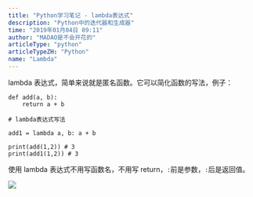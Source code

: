 ```yaml
---
title: "Python学习笔记 - lambda表达式"
description: "Python中的迭代器和生成器"
time: "2019年01月04日 09:11"
author: "MADAO是不会开花的"
articleType: "python"
articleTypeZH: "Python"
name: "Lambda"
---
```


lambda 表达式，简单来说就是匿名函数。它可以简化函数的写法，例子：

```
def add(a, b):
    return a + b

# lambda表达式写法

add1 = lambda a, b: a + b

print(add(1,2)) # 3
print(add1(1,2)) # 3
```

使用 lambda 表达式不用写函数名，不用写 return，`:`前是参数，`:`后是返回值。

![](/caisr.github.io/articlesImages/python/lambda/image.png)
